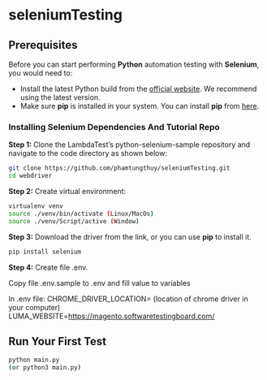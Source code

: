 # seleniumTesting
## Prerequisites

Before you can start performing **Python** automation testing with **Selenium**, you would need to:

* Install the latest Python build from the [official website](https://www.python.org/downloads/). We recommend using the latest version.
* Make sure **pip** is installed in your system. You can install **pip** from [here](https://pip.pypa.io/en/stable/installation/).
### Installing Selenium Dependencies And Tutorial Repo

**Step 1:** Clone the LambdaTest’s python-selenium-sample repository and navigate to the code directory as shown below:

```bash
git clone https://github.com/phamtungthuy/seleniumTesting.git
cd webdriver
```

**Step 2:** Create virtual environment:
```bash
virtualenv venv
source ./venv/bin/activate (Linux/MacOs)
source ./venv/Script/active (Window)
```

**Step 3:** Download the driver from the link, or you can use **pip** to install it.
```bash
pip install selenium
```

**Step 4:** Create file .env.

Copy file .env.sample to .env and fill value to variables

In .env file:
CHROME_DRIVER_LOCATION= (location of chrome driver in your computer)
LUMA_WEBSITE=https://magento.softwaretestingboard.com/

## Run Your First Test
```bash
python main.py
(or python3 main.py)
```
